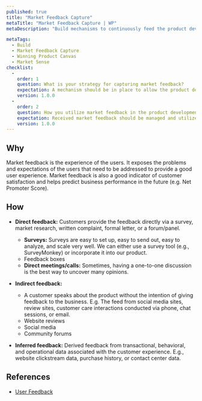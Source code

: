 ```yaml
---
published: true
title: "Market Feedback Capture"
metaTitle: "Market Feedback Capture | WP"
metaDescription: "Build mechanisms to continuously feed the product development team with user feedback, sales team findings, competition behavior, and support team findings."

metaTags:
  - Build
  - Market Feedback Capture
  - Winning Product Canvas
  - Market Sense
checklist: 
  -
    order: 1
    question: What is your strategy for capturing market feedback?
    expectation: A mechanism should be in place to allow the product development team to know market feed.
    version: 1.0.0
  -
    order: 2
    question: How you utilize market feedback in the product development process?
    expectation: Received market feedback should be managed and utilized in product development (e.g. feature designing, UX improvements, etc)
    version: 1.0.0
---
```


## Why

Market feedback is the experience of the users. It exposes the problems and expectations of the users that need to be addressed to provide a good user experience. Market feedback is also a good indicator of customer satisfaction and helps predict business performance in the future (e.g. Net Promoter Score).

## How

- **Direct feedback:** Customers provide the feedback directly via a survey, market research, written complaint, formal letter, or a forum/panel.
  - **Surveys:** Surveys are easy to set up, easy to send out, easy to analyze, and scale very well. We can either use a survey tool (e.g., SurveyMonkey) or incorporate it into our product.
  - Feedback boxes
  - **Direct meetings/calls:** Sometimes, having a one-to-one discussion is the best way to uncover many opinions.

- **Indirect feedback:**
  - A customer speaks about the product without the intention of giving feedback to the business. E.g. The feed from social media sites, review sites, customer care interactions conducted via phone, chat sessions, or email.
   - Website reviews
   - Social media
   - Community forums

- **Inferred feedback:** Derived feedback from transactional, behavioral, and operational data associated with the customer experience. E.g., website clickstream data, purchase history, or contact center data.

## References

- [User Feedback](https://www.hotjar.com/blog/user-feedback/)
